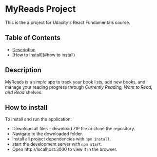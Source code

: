 # MyReads Project

This is the a project for Udacity's React Fundamentals course.

## Table of Contents

* [Description](#description)
* [How to install](#how to install)

## Description

MyReads is a simple app to track your book lists, add new books, 
and manage your reading progress through *Currently Reading, Want to Read, and Read* shelves.  

## How to install

To install and run the application:

* Download all files - download ZIP file or clone the repository.
* Navigate to the downloaded folder.
* install all project dependencies with `npm install`.
* start the development server with `npm start`.
* Open http://localhost:3000 to view it in the browser.
